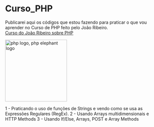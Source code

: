 # Curso_PHP
Publicarei aqui os códigos que estou fazendo para praticar o que vou aprender no Curso de PHP feito pelo João Ribeiro. <br>
<a href="https://www.youtube.com/watch?v=jVUeF7cZdFE&list=PLXik_5Br-zO9wODVI0j58VuZXkITMf7gZ&index=1&ab_channel=Jo%C3%A3oRibeiro">Curso do João Ribeiro sobre PHP</a>

<a href="https://www.freepnglogos.com/pics/php-logo"><img src="https://www.freepnglogos.com/uploads/php-logo-png/php-logo-php-elephant-logo-vectors-download-5.png" width="200" alt="php logo, php elephant logo"/></a>

1 - Praticando o uso de funções de Strings e vendo como se usa as Expressões Regulares (RegEx).
2 - Usando Arrays multidimensionais e HTTP Methods
3 - Usando If/Else, Arrays, POST e Array Methods
